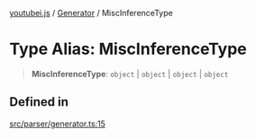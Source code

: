[youtubei.js](../../../README.md) / [Generator](../README.md) / MiscInferenceType

# Type Alias: MiscInferenceType

> **MiscInferenceType**: `object` \| `object` \| `object` \| `object`

## Defined in

[src/parser/generator.ts:15](https://github.com/LuanRT/YouTube.js/blob/e54e499ff553dab51e6d9d1aebc090b50fec29ba/src/parser/generator.ts#L15)
